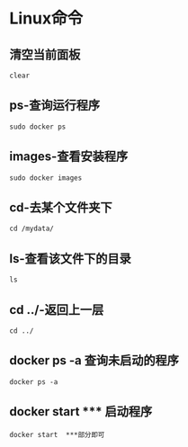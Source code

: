 # Linux命令

## 清空当前面板

```linux
clear
```



## ps-查询运行程序

```
sudo docker ps
```



## images-查看安装程序

```
sudo docker images
```



## cd-去某个文件夹下

```
cd /mydata/
```



## ls-查看该文件下的目录

```
ls
```



## cd ../-返回上一层

```
cd ../
```



## docker ps -a   查询未启动的程序

```
docker ps -a
```



## docker start  ***  启动程序

```
docker start  ***部分即可
```


